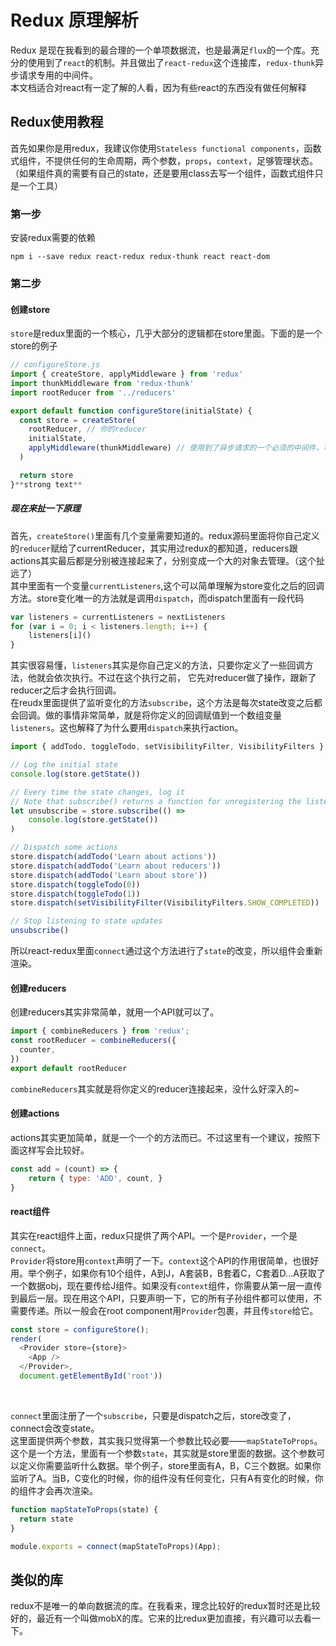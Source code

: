 # Redux 原理解析

Redux 是现在我看到的最合理的一个单项数据流，也是最满足`flux`的一个库。充分的使用到了`react`的机制。并且做出了`react-redux`这个连接库，`redux-thunk`异步请求专用的中间件。
<br />
本文档适合对react有一定了解的人看，因为有些react的东西没有做任何解释

## Redux使用教程
首先如果你是用redux，我建议你使用`Stateless functional components`，函数式组件，不提供任何的生命周期，两个参数，`props`，`context`，足够管理状态。（如果组件真的需要有自己的state，还是要用class去写一个组件，函数式组件只是一个工具）

### 第一步
安装redux需要的依赖

	npm i --save redux react-redux redux-thunk react react-dom

### 第二步

#### 创建store
`store`是redux里面的一个核心，几乎大部分的逻辑都在store里面。下面的是一个store的例子

```javascript
// configureStore.js
import { createStore, applyMiddleware } from 'redux'
import thunkMiddleware from 'redux-thunk'
import rootReducer from '../reducers'

export default function configureStore(initialState) {
  const store = createStore(
    rootReducer, // 你的reducer
    initialState,
    applyMiddleware(thunkMiddleware) // 使用到了异步请求的一个必须的中间件，可以不用管它
  )

  return store
}**strong text**
```

##### 现在来扯一下原理
首先，`createStore()`里面有几个变量需要知道的。redux源码里面将你自己定义的`reducer`赋给了currentReducer，其实用过redux的都知道，reducers跟actions其实最后都是分别被连接起来了，分别变成一个大的对象去管理。（这个扯远了）
<br />
其中里面有一个变量`currentListeners`,这个可以简单理解为store变化之后的回调方法。store变化唯一的方法就是调用`dispatch`，而dispatch里面有一段代码

```javascript
var listeners = currentListeners = nextListeners
for (var i = 0; i < listeners.length; i++) {
	listeners[i]()
}
```

其实很容易懂，`listeners`其实是你自己定义的方法，只要你定义了一些回调方法，他就会依次执行。不过在这个执行之前， 它先对reducer做了操作，跟新了reducer之后才会执行回调。
<br />
在reudx里面提供了监听变化的方法`subscribe`，这个方法是每次state改变之后都会回调。做的事情非常简单，就是将你定义的回调赋值到一个数组变量`listeners`。这也解释了为什么要用`dispatch`来执行action。

```javascript
import { addTodo, toggleTodo, setVisibilityFilter, VisibilityFilters } from './actions';

// Log the initial state
console.log(store.getState())

// Every time the state changes, log it
// Note that subscribe() returns a function for unregistering the listener
let unsubscribe = store.subscribe(() =>
	console.log(store.getState())
)

// Dispatch some actions
store.dispatch(addTodo('Learn about actions'))
store.dispatch(addTodo('Learn about reducers'))
store.dispatch(addTodo('Learn about store'))
store.dispatch(toggleTodo(0))
store.dispatch(toggleTodo(1))
store.dispatch(setVisibilityFilter(VisibilityFilters.SHOW_COMPLETED))

// Stop listening to state updates
unsubscribe()
```

所以react-redux里面`connect`通过这个方法进行了`state`的改变，所以组件会重新渲染。

#### 创建reducers

创建reducers其实非常简单，就用一个API就可以了。

```javascript
import { combineReducers } from 'redux';
const rootReducer = combineReducers({
  counter,
})
export default rootReducer
```

`combineReducers`其实就是将你定义的reducer连接起来，没什么好深入的~

#### 创建actions
actions其实更加简单，就是一个一个的方法而已。不过这里有一个建议，按照下面这样写会比较好。

```javascript
const add = (count) => {
	return { type: 'ADD', count, }
}
```

#### react组件
其实在react组件上面，redux只提供了两个API。一个是`Provider`，一个是`connect`。
<br />
`Provider`将store用`context`声明了一下。`context`这个API的作用很简单，也很好用。举个例子，如果你有10个组件，A到J，A套装B，B套着C，C套着D...A获取了一个数据obj，现在要传给J组件。如果没有`context`组件，你需要从第一层一直传到最后一层。现在用这个API，只要声明一下，它的所有子孙组件都可以使用，不需要传递。所以一般会在root component用`Provider`包裹，并且传`store`给它。

```javascript
const store = configureStore();
render(
  <Provider store={store}>
    <App />  
  </Provider>,
  document.getElementById('root'))
```
<br />

`connect`里面注册了一个`subscribe`，只要是dispatch之后，store改变了，connect会改变state。
<br />
这里面提供两个参数，其实我只觉得第一个参数比较必要——`mapStateToProps`。
这个是一个方法，里面有一个参数`state`，其实就是store里面的数据。这个参数可以定义你需要监听什么数据。举个例子，store里面有A，B，C三个数据。如果你监听了A。当B，C变化的时候，你的组件没有任何变化，只有A有变化的时候，你的组件才会再次渲染。

```javascript
function mapStateToProps(state) {
  return state
}

module.exports = connect(mapStateToProps)(App);
```

## 类似的库
redux不是唯一的单向数据流的库。在我看来，理念比较好的redux暂时还是比较好的，最近有一个叫做mobX的库。它来的比redux更加直接，有兴趣可以去看一下。
